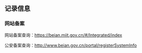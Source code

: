 

## 记录信息

### 网站备案

网站备案查询：https://beian.miit.gov.cn/#/Integrated/index

公安备案查询：http://www.beian.gov.cn/portal/registerSystemInfo